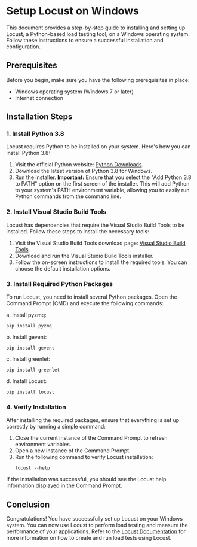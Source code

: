 # Setup Locust on Windows

This document provides a step-by-step guide to installing and setting up Locust, a Python-based load testing tool, on a Windows operating system. Follow these instructions to ensure a successful installation and configuration.

## Prerequisites

Before you begin, make sure you have the following prerequisites in place:

- Windows operating system (Windows 7 or later)
- Internet connection

## Installation Steps

### 1. Install Python 3.8

Locust requires Python to be installed on your system. Here's how you can install Python 3.8:

1. Visit the official Python website: [Python Downloads](https://www.python.org/downloads/).
2. Download the latest version of Python 3.8 for Windows.
3. Run the installer. **Important:** Ensure that you select the "Add Python 3.8 to PATH" option on the first screen of the installer. This will add Python to your system's PATH environment variable, allowing you to easily run Python commands from the command line.

### 2. Install Visual Studio Build Tools

Locust has dependencies that require the Visual Studio Build Tools to be installed. Follow these steps to install the necessary tools:

1. Visit the Visual Studio Build Tools download page: [Visual Studio Build Tools](https://visualstudio.microsoft.com/visual-cpp-build-tools/).
2. Download and run the Visual Studio Build Tools installer.
3. Follow the on-screen instructions to install the required tools. You can choose the default installation options.

### 3. Install Required Python Packages

To run Locust, you need to install several Python packages. Open the Command Prompt (CMD) and execute the following commands:

a. Install pyzmq:
   ```
   pip install pyzmq
   ```

b. Install gevent:
   ```
   pip install gevent
   ```

c. Install greenlet:
   ```
   pip install greenlet
   ```

d. Install Locust:
   ```
   pip install locust
   ```

### 4. Verify Installation

After installing the required packages, ensure that everything is set up correctly by running a simple command:

1. Close the current instance of the Command Prompt to refresh environment variables.
2. Open a new instance of the Command Prompt.
3. Run the following command to verify Locust installation:
   ```
   locust --help
   ```

If the installation was successful, you should see the Locust help information displayed in the Command Prompt.

## Conclusion

Congratulations! You have successfully set up Locust on your Windows system. You can now use Locust to perform load testing and measure the performance of your applications. Refer to the [Locust Documentation](https://docs.locust.io/) for more information on how to create and run load tests using Locust.